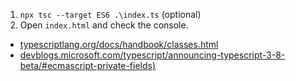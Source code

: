 1. `npx tsc --target ES6 .\index.ts` (optional)
2. Open `index.html` and check the console.

- [typescriptlang.org/docs/handbook/classes.html](https://www.typescriptlang.org/docs/handbook/classes.html)
- [devblogs.microsoft.com/typescript/announcing-typescript-3-8-beta/#ecmascript-private-fields)](https://devblogs.microsoft.com/typescript/announcing-typescript-3-8-beta/#ecmascript-private-fields)
